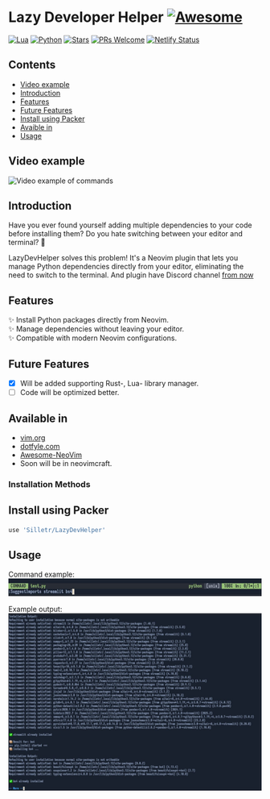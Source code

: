 # Lazy Developer Helper [![Awesome](https://awesome.re/badge.svg)](https://awesome.re)

[![Lua](https://img.shields.io/badge/Lua-5.4.8-purple.svg?logo=lua&logoColor=white)](https://www.lua.org/)
[![Python](https://img.shields.io/badge/python-3.11+-blue)](https://www.python.org)
[![Stars](https://img.shields.io/github/stars/Silletr/LazyDevHelper?style=flat-square&color=yellow)](https://github.com/Silletr/LazyDevHelper/stargazers)
[![PRs Welcome](https://img.shields.io/badge/PRs-welcome-brightgreen.svg?style=flat-square)](https://github.com/Silletr/LazyDevHelper/pulls)
[![Netlify Status](https://api.netlify.com/api/v1/badges/44b13cb1-cb19-479f-ad38-2838f2dc7618/deploy-status)](https://app.netlify.com/projects/lazydevhelper/deploys)


## Contents
<!-- toc -->
- [Video example](#video-example)
- [Introduction](#introduction)
- [Features](#features)
- [Future Features](#future-features)
- [Install using Packer](#install-using-packer)
- [Avaible in](#available-in)
- [Usage](#usage)
<!-- tocstop -->

## Video example

![Video example of commands](https://github.com/Silletr/Silletr.github.io/raw/de9a1893f70867cfbff5f1f978259ca3ac1708d1/images/example.gif)

## Introduction

Have you ever found yourself adding multiple dependencies to your code before installing them? Do you hate switching between your editor and terminal? 🤔

LazyDevHelper solves this problem! It's a Neovim plugin that lets you manage Python dependencies directly from your editor, eliminating the need to switch to the terminal.
And plugin have Discord channel [from now](https://discord.gg/QnthFV3Zgp)

## Features

✨ Install Python packages directly from Neovim.  
✨ Manage dependencies without leaving your editor.  
✨ Compatible with modern Neovim configurations.

## Future Features
- [x] Will be added supporting Rust-, Lua- library manager.
- [ ] Code will be optimized better.

## Available in
- [vim.org](https://www.vim.org/scripts/script.php?script_id=6156)
- [dotfyle.com](https://dotfyle.com/plugins/Silletr/LazyDevHelper)
- [Awesome-NeoVim](https://github.com/rockerBOO/awesome-neovim?tab=readme-ov-file#utility)
- Soon will be in neovimcraft.

### Installation Methods
## Install using Packer
```lua
use 'Silletr/LazyDevHelper'
```
## Usage
Command example:
![Command Example](images/command_example.png)

Example output:
![Installation Output](images/output_example.png)
